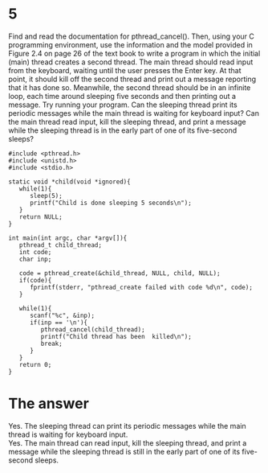 # 5
Find and read the documentation for pthread_cancel(). Then, using your C programming environment, use the information and the model provided in Figure 2.4 on page 26 of the text book to write a program in which the initial (main) thread creates a second thread. The main thread should read input from the keyboard, waiting until the user presses the Enter key. At that point, it should kill off the second thread and print out a message reporting that it has done so. Meanwhile, the second thread should be in an infinite loop, each time around sleeping five seconds and then printing out a message. Try running your program. Can the sleeping thread print its periodic messages while the main thread is waiting for keyboard input? Can the main thread read input, kill the sleeping thread, and print a message while the sleeping thread is in the early part of one of its five-second sleeps?

```
#include <pthread.h>
#include <unistd.h>
#include <stdio.h>

static void *child(void *ignored){
   while(1){
      sleep(5);
      printf("Child is done sleeping 5 seconds\n");
   }
   return NULL;
}

int main(int argc, char *argv[]){
   pthread_t child_thread;
   int code;
   char inp;

   code = pthread_create(&child_thread, NULL, child, NULL);
   if(code){
      fprintf(stderr, "pthread_create failed with code %d\n", code);
   }

   while(1){
      scanf("%c", &inp);
	  if(inp == '\n'){
         pthread_cancel(child_thread);
		 printf("Child thread has been  killed\n");
		 break;
	  }
   }
   return 0;
}
```

# The answer
Yes. The sleeping thread can print its periodic messages while the main thread is waiting for keyboard input. <br>
Yes. The main thread can read input, kill the sleeping thread, and print a message while the sleeping thread is still in the early part of one of its five-second sleeps.
